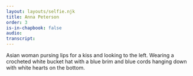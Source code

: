 ```yaml
---
layout: layouts/selfie.njk
title: Anna Peterson
order: 3
is-in-chapbook: false
audio:
transcript:
---
```


Asian woman pursing lips for a kiss and looking to the left. Wearing a crocheted white bucket hat with a blue brim and blue cords hanging down with white hearts on the bottom.
